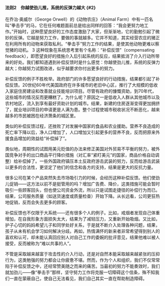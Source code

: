 #### 法则2　你越使劲儿推，系统的反弹力越大 {#2}

在乔治·奥威尔（George Orwell）的《动物农庄》（Animal Farm）中有一匹名叫“拳击手”的马，它在任何难题面前总是给出同样的回答：“我会更努力地工作。”开始时，这种愿望良好的工作态度激励了大家，但渐渐地，它的勤勉引起了微妙的反弹。它越是努力工作，要做的事就越多。它并不知道，其实经营农庄的猪正在利用所有的动物来获取私利。“拳击手”努力工作的结果，是使其他动物更难以察觉猪的动机。 3 这种现象在系统思考里有个名称：“补偿反馈”（compensating feedback），即愿望良好的措施介入后引起系统的反应，结果抵消了介入行动所带来的好处。我们都知道遇到补偿反馈时是什么感觉：你越使劲儿推，系统的反弹力越大；你越努力试图改进，似乎越要求你付出更多的努力。

补偿反馈的例子不胜枚举。政府部门的许多愿望良好的行动措施，结果都引起了补偿反馈。20世纪60年代美国政府在许多城市的老旧中心区，推行了大规模的低收入家庭住房建设和改善就业技能培训项目。尽管有政府的慷慨资助，到70年代，这些城市的情况反而更糟糕了。为什么呢？原因之一是低收入人群从其他城市以及农村地区，流入到享有最好资助计划的城市。结果，新建的住房逐渐变得更加拥挤了，就业培训项目的申请更是人满为患。整个过程使城市税收状况不断恶化，越来越多的市民被困在经济萧条的城区里。

类似的补偿反馈过程，还挫败了对发展中国家的食品和农业援助。营养不良造成的死亡率下降以后，净人口增加了，人口增加又引起更多的营养不良，反而把原来外援食品增加的效益给“补偿掉了”。

类似地，周期性的试图用美元贬值的办法来修正美国对外贸易不平衡的努力，被外国竞争对手的出口商品平行降价措施（对汇率“紧盯美元”的国家，商品价格自动调整）给补偿掉了。一些外国政府镇压本土反政府游击武装的努力，反而给游击武装以更多的合法性，更坚定了他们的信念和各方的支持，结果是更大的反抗力量。

很多公司在某个产品突然失去市场吸引力的时候，会经历这种补偿反馈。他们使劲儿促销——这方法以前不是挺管用的吗？增加广告费、降价，这类措施可能会暂时吸引一些顾客回头，但也使公司资金外流，所以只是试图走捷径的补偿行为而已。结果，公司服务质量（如送货速度或质量检查）开始下降。从长远看，公司更狂热地促销，反而会失去更多的顾客。

补偿反馈也不仅限于大系统——还有很多个人的例子。比如，戒烟者发现自己体重增加，在自我形象方面损失太大，结果为了减轻压力，又重新开始吸烟。又比如，护子心切的妈妈希望儿子和同学处好关系，于是就不断介入处理各种问题，结果，孩子从未有机会学习如何解决分歧。再如，热情满怀的新来者非常希望得到别人的喜欢和认可，却未能认真回应别人对自己工作的委婉的批评意见，结果他难以被人接受，反而被称为“难以共事的人”。

不管是采取越来越富于攻击性的介入行动，还是对自然本能采取越来越紧张的压抑行为，这类勉强的努力都会让你疲惫不堪。然而，作为个人和组织，我们不仅常常陷于补偿反馈之中，还经常赞美随之而来的痛苦。当最初的努力不能奏效时，我们就加劲儿——像“拳击手”那样，坚守努力工作将克服一切障碍这个信条，殊不知我们一直在蒙蔽自己，使自己无法看见，我们自己其实一直在帮助制造障碍。